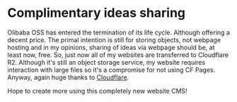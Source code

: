 # Complimentary ideas sharing

Olibaba OSS has entered the termination of its life cycle. Although offering a decent price. The primal intention is still for storing objects, not webpage hosting and in my opinions, sharing of ideas via webpage should be, at least now, free. So, just now all of my websites are transferred to Cloudflare R2. Although it's still an object storage service, my website requires interaction with large files so it's a compromise for not using CF Pages. Anyway, again huge thanks to [Cloudflare](https://cloudflare.com).

Hope to create more using this completely new website CMS!


<script src="../widgets/a11y-m-customized.js"></script>